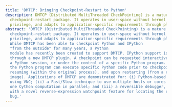 ```yaml
---
title: 'DMTCP: Bringing Checkpoint-Restart to Python'
description: DMTCP (Distributed MultiThreaded CheckPointing) is a mature
  checkpoint-restart package. It operates in user-space without kernel
  privilege, and adapts to application-specific requirements through plugins.
abstract: 'DMTCP (Distributed MultiThreaded CheckPointing) is a mature
  checkpoint-restart package. It operates in user-space without kernel
  privilege, and adapts to application-specific requirements through plugins.
  While DMTCP has been able to checkpoint Python and IPython
  "from the outside" for many years, a Python
  module has recently been created to support DMTCP. IPython support is included
  through a new DMTCP plugin. A checkpoint can be requested interactively within
  a Python session, or under the control of a specific Python program. Further,
  the Python program can execute specific Python code prior to checkpoint, upon
  resuming (within the original process), and upon restarting (from a checkpoint
  image). Applications of DMTCP are demonstrated for: (i) Python-based graphics
  using VNC; (ii) a Fast/Slow technique to use multiple hosts or cores to check
  one Cython computation in parallel; and (iii) a reversible debugger, FReD,
  with a novel reverse-expression watchpoint feature for locating the cause of a
  bug.'
---
```

